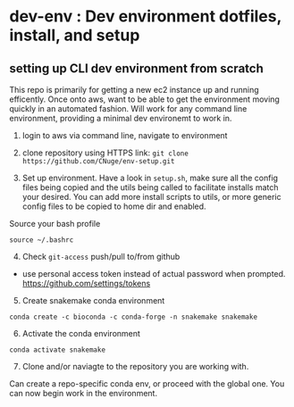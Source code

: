# dev-env : Dev environment dotfiles, install, and setup


## setting up CLI dev environment from scratch

This repo is primarily for getting a new ec2 instance up and running efficently. Once onto aws, want to be able to get the environment moving quickly in an automated fashion. Will work for any command line environment, providing a minimal dev environemt to work in.

1. login to aws via command line, navigate to environment

2. clone repository using HTTPS link:
`git clone https://github.com/CNuge/env-setup.git`

3. Set up environment.
Have a look in `setup.sh`, make sure all the config files being copied and the utils being called to facilitate installs match your desired. You can add more install scripts to utils, or more generic config files to be copied to home dir and enabled.

Source your bash profile
```
source ~/.bashrc
```

4. Check `git-access` push/pull to/from github
- use personal access token instead of actual password when prompted.
 https://github.com/settings/tokens

5. Create snakemake conda environment 

```
conda create -c bioconda -c conda-forge -n snakemake snakemake
```

6. Activate the conda environment 

```
conda activate snakemake
```

7. Clone and/or naviagte to the repository you are working with.

Can create a repo-specific conda env, or proceed with the global one. You can now begin work in the environment.